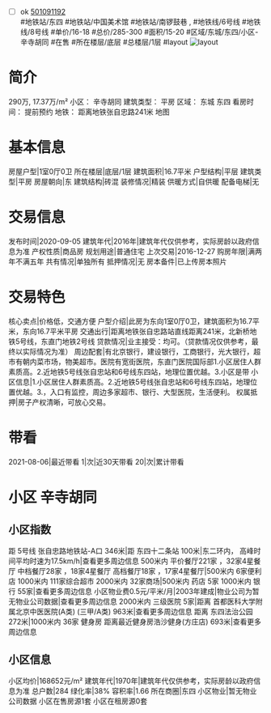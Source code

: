 - [ ] ok [501091192](https://bj.5i5j.com/ershoufang/501091192.html)  
 #地铁站/东四 #地铁站/中国美术馆 #地铁站/南锣鼓巷 ,  #地铁线/6号线 #地铁线/8号线
#单价/16-18 #总价/285-300 #面积/15-20   #区域/东城/东四/小区-辛寺胡同 #在售 #所在楼层/底层 #总楼层/1层 #layout 
![layout](http://image2a.5i5j.com/bdir/layout/ac47656665ca43bb93866d555fb7e6bb.jpg_P5.jpg) 
# 简介 
 290万,  17.37万/m² 
小区： 辛寺胡同
建筑类型： 平房
区域： 东城 东四
看房时间： 提前预约
地铁： 距离地铁张自忠路241米 地图
# 基本信息 
 房屋户型|1室0厅0卫
所在楼层|底层/1层
建筑面积|16.7平米
户型结构|平层
建筑类型|平房
房屋朝向|东
建筑结构|砖混
装修情况|精装
供暖方式|自供暖
配备电梯|无
# 交易信息 
 发布时间|2020-09-05
建筑年代|2016年|建筑年代仅供参考，实际房龄以政府信息为准
产权性质|商品房
规划用途|普通住宅
上次交易|2016-12-27
购房年限|满两年不满五年
共有情况|单独所有
抵押情况|无
房本备件|已上传房本照片
# 交易特色 
 核心卖点|价格低，交通方便
户型介绍|此房为东向1室0厅0卫，建筑面积为16.7平米，东向16.7平米平房
交通出行|距离地铁张自忠路站直线距离241米，北新桥地铁5号线，东直门地铁2号线
贷款情况|业主接受：均可。（贷款情况仅供参考，最终以实际情况为准）
周边配套|有北京银行，建设银行，工商银行，光大银行，超市有朝内菜市场，物美超市。医院有宽街医院，东直门医院国际部1.小区居住人群素质高。2.近地铁5号线张自忠站和6号线东四站，地理位置优越。3.小区是带
小区信息|1.小区居住人群素质高。2.近地铁5号线张自忠站和6号线东四站，地理位置优越。3.，入口有监控，周边多家超市、银行、大型医院，生活便利。
权属抵押|房子产权清晰，可放心交易。
# 带看 
 2021-08-06|最近带看	 1|次|近30天带看	 20|次|累计带看
# 小区 辛寺胡同
## 小区指数 
 距 5号线 张自忠路地铁站-A口 346米|距 东四十二条站 100米|东二环内， 高峰时间平均时速为17.5km/h|查看更多周边信息
500米内 平价餐厅221家 ，32家4星餐厅
中档餐厅28家 ，18家4星餐厅
高档餐厅18家 ，17家4星餐厅|500米内 6家便利店
1000米内 111家综合超市
2000米内 32家商场|500米内 药店 5家
1000米内 银行 55家|查看更多周边信息
小区物业费0.5元/平米/月|2003年建成|物业公司为暂无物业公司数据|查看更多周边信息
2000米内 三级医院 5家|距离 首都医科大学附属北京中医医院(A类) (三甲/A类) 963米|查看更多周边信息
距离 东四法治公园 272米|1000米内 36家 健身房
距离最近健身房浩沙健身(方庄店) 693米|查看更多周边信息
## 小区信息 
 小区均价|168652元/m²
建筑年代|1970年|建筑年代仅供参考，实际房龄以政府信息为准
总户数|284
绿化率|38%
容积率|1.66
所在商圈|东四
小区物业|暂无物业公司数据
小区在售房源1套
小区在租房源0套
